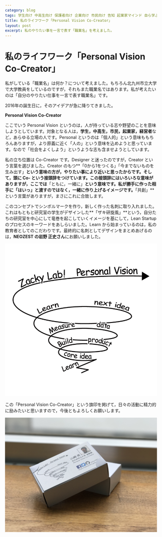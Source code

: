 ```yaml
---
category: blog
tags: 学生向け 中高生向け 保護者向け 企業向け 市民向け 告知 起業家マインド 自ら学ぶ力を持たせる 個性に合わせて長所を伸ばす 現実社会の問題解決の経験を積ませる "Personal Vision Co-Creator"
title: 私のライフワーク「Personal Vision Co-Creator」
layout: post
excerpt: 私のやりたい事を一言で表す「職業名」を考えました。
---
```

# 私のライフワーク「Personal Vision Co-Creator」

私がしている「職業名」は何か？について考えました。もちろん北九州市立大学で大学教員をしているのですが，それもまた職業名ではあります。私が考えたいのは「自分のやりたい仕事を一言で表す職業名」です。

2016年の誕生日に，そのアイデアが急に降りてきました。

**Personal Vision Co-Creator**

ここでいう Personal Vision というのは，人が持っている志や野望のことを意味しようとしています。対象となる人は，**学生，中高生，市民，起業家，経営者**など，あらゆる立場の人です。Personal というのは「個人的」という意味ももちろんありますが，より原義に近く「人の」という意味を込めようと思っています。なので「社会をよくしよう」というような志も含ませようとしています。

私の立ち位置は Co-Creator です。Designer と迷ったのですが，Creator という言葉を選びました。Creator のもつ**「0から1をつくる」「今までないものを生み出す」**という意味の方が，やりたい事により近いと思ったからです。そして，頭に Co- という接頭辞をつけています。この接頭辞にはいろいろな意味がありますが，ここでは**「ともに，一緒に」**という意味です。私が勝手に作った相手に「はいっ」と渡すのではなく，**一緒に作り上げる**イメージです。**「共創」**という言葉がありますが，まさにこれに合致します。

このコンセプトでシンボルマークを作り，新しく作った名刺に取り入れました。これはもともと研究室の学生がデザインした**「ザキ研旋風」**という，自分たちの研究室を中心にして竜巻を起こしていくイメージを基にして，Lean Startup のプロセスのキーワードをあしらいました。Learn から始まっているのは，私の教育者としてのこだわりです。最終的に名刺としてデザインをまとめあげるのは，**NEOZEST の岩野 正史さん**にお願いしました。

![名刺ロゴ](/assets/images/Zackylab_Logo_20161203_W.png)

この「Personal Vision Co-Creator」という旗印を掲げて，日々の活動に精力的に励みたいと思いますので，今後ともよろしくお願いします。

![名刺ポートレイト](/assets/images/namecard-portrait.JPG)
